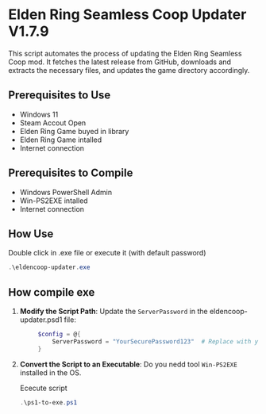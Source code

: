 # Elden Ring Seamless Coop Updater V1.7.9

This script automates the process of updating the Elden Ring Seamless Coop mod. It fetches the latest release from GitHub, downloads and extracts the necessary files, and updates the game directory accordingly.

## Prerequisites to Use

- Windows 11
- Steam Accout Open
- Elden Ring Game buyed in library
- Elden Ring Game intalled
- Internet connection 

## Prerequisites to Compile

- Windows PowerShell Admin
- Win-PS2EXE intalled
- Internet connection

## How Use
   Double click in .exe file or execute it (with default password)
   ```powershell
   .\eldencoop-updater.exe
   ```

## How compile exe

1. **Modify the Script Path**:
   Update the `ServerPassword` in the eldencoop-updater.psd1 file:

   ```powershell
        $config = @{
            ServerPassword = "YourSecurePassword123"  # Replace with your actual password
        }
   ```

2. **Convert the Script to an Executable**:
   Do you nedd tool `Win-PS2EXE` installed in the OS.

   Ececute script
   ```powershell
   .\ps1-to-exe.ps1
   ```  
